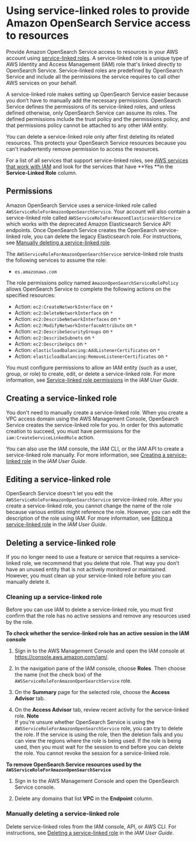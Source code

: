 # Using service\-linked roles to provide Amazon OpenSearch Service access to resources<a name="slr"></a>

Provide Amazon OpenSearch Service access to resources in your AWS account using [service\-linked roles](https://docs.aws.amazon.com/IAM/latest/UserGuide/id_roles_terms-and-concepts.html#iam-term-service-linked-role)\. A service\-linked role is a unique type of AWS Identity and Access Management \(IAM\) role that's linked directly to OpenSearch Service\. Service\-linked roles are predefined by OpenSearch Service and include all the permissions the service requires to call other AWS services on your behalf\. 

A service\-linked role makes setting up OpenSearch Service easier because you don’t have to manually add the necessary permissions\. OpenSearch Service defines the permissions of its service\-linked roles, and unless defined otherwise, only OpenSearch Service can assume its roles\. The defined permissions include the trust policy and the permissions policy, and that permissions policy cannot be attached to any other IAM entity\.

You can delete a service\-linked role only after first deleting its related resources\. This protects your OpenSearch Service resources because you can't inadvertently remove permission to access the resources\.

For a list of all services that support service\-linked roles, see [AWS services that work with IAM](https://docs.aws.amazon.com/IAM/latest/UserGuide/reference_aws-services-that-work-with-iam.html) and look for the services that have **Yes **in the **Service\-Linked Role** column\.

## Permissions<a name="slr-permissions"></a>

Amazon OpenSearch Service uses a service\-linked role called `AWSServiceRoleForAmazonOpenSearchService`\. Your account will also contain a service\-linked role called `AWSServiceRoleForAmazonElasticsearchService` which works with the deprecated Amazon Elasticsearch Service API endpoints\. Once OpenSearch Service creates the OpenSearch service\-linked role, you can delete the legacy Elasticsearch role\. For instructions, see [Manually deleting a service\-linked role](#slr-manual-delete)\.

The `AWSServiceRoleForAmazonOpenSearchService` service\-linked role trusts the following services to assume the role:
+ `es.amazonaws.com`

The role permissions policy named `AmazonOpenSearchServiceRolePolicy` allows OpenSearch Service to complete the following actions on the specified resources:
+ Action: `ec2:CreateNetworkInterface` on `*`
+ Action: `ec2:DeleteNetworkInterface` on `*`
+ Action: `ec2:DescribeNetworkInterfaces` on `*`
+ Action: `ec2:ModifyNetworkInterfaceAttribute` on `*`
+ Action: `ec2:DescribeSecurityGroups` on `*`
+ Action: `ec2:DescribeSubnets` on `*`
+ Action: `ec2:DescribeVpcs` on `*`
+ Action: `elasticloadbalancing:AddListenerCertificates` on `*`
+ Action: `elasticloadbalancing:RemoveListenerCertificates` on `*`

You must configure permissions to allow an IAM entity \(such as a user, group, or role\) to create, edit, or delete a service\-linked role\. For more information, see [Service\-linked role permissions](https://docs.aws.amazon.com/IAM/latest/UserGuide/using-service-linked-roles.html#service-linked-role-permissions) in the *IAM User Guide*\.

## Creating a service\-linked role<a name="create-slr"></a>

You don't need to manually create a service\-linked role\. When you create a VPC access domain using the AWS Management Console, OpenSearch Service creates the service\-linked role for you\. In order for this automatic creation to succeed, you must have permissions for the `iam:CreateServiceLinkedRole` action\.

You can also use the IAM console, the IAM CLI, or the IAM API to create a service\-linked role manually\. For more information, see [Creating a service\-linked role](https://docs.aws.amazon.com/IAM/latest/UserGuide/using-service-linked-roles.html#create-service-linked-role) in the *IAM User Guide*\.

## Editing a service\-linked role<a name="edit-slr"></a>

OpenSearch Service doesn't let you edit the `AWSServiceRoleForAmazonOpenSearchService` service\-linked role\. After you create a service\-linked role, you cannot change the name of the role because various entities might reference the role\. However, you can edit the description of the role using IAM\. For more information, see [Editing a service\-linked role](https://docs.aws.amazon.com/IAM/latest/UserGuide/using-service-linked-roles.html#edit-service-linked-role) in the *IAM User Guide*\.

## Deleting a service\-linked role<a name="delete-slr"></a>

If you no longer need to use a feature or service that requires a service\-linked role, we recommend that you delete that role\. That way you don’t have an unused entity that is not actively monitored or maintained\. However, you must clean up your service\-linked role before you can manually delete it\.

### Cleaning up a service\-linked role<a name="slr-review-before-delete"></a>

Before you can use IAM to delete a service\-linked role, you must first confirm that the role has no active sessions and remove any resources used by the role\.

**To check whether the service\-linked role has an active session in the IAM console**

1. Sign in to the AWS Management Console and open the IAM console at [https://console\.aws\.amazon\.com/iam/](https://console.aws.amazon.com/iam/)\.

1. In the navigation pane of the IAM console, choose **Roles**\. Then choose the name \(not the check box\) of the `AWSServiceRoleForAmazonOpenSearchService` role\.

1. On the **Summary** page for the selected role, choose the **Access Advisor** tab\.

1. On the **Access Advisor** tab, review recent activity for the service\-linked role\.
**Note**  
If you're unsure whether OpenSearch Service is using the `AWSServiceRoleForAmazonOpenSearchService` role, you can try to delete the role\. If the service is using the role, then the deletion fails and you can view the regions where the role is being used\. If the role is being used, then you must wait for the session to end before you can delete the role\. You cannot revoke the session for a service\-linked role\. 

**To remove OpenSearch Service resources used by the `AWSServiceRoleForAmazonOpenSearchService`**

1. Sign in to the AWS Management Console and open the OpenSearch Service console\.

1. Delete any domains that list **VPC** in the **Endpoint** column\.

### Manually deleting a service\-linked role<a name="slr-manual-delete"></a>

Delete service\-linked roles from the IAM console, API, or AWS CLI\. For instructions, see [Deleting a service\-linked role](https://docs.aws.amazon.com/IAM/latest/UserGuide/using-service-linked-roles.html#delete-service-linked-role) in the *IAM User Guide*\.